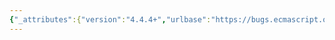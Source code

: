 ```yaml
---
{"_attributes":{"version":"4.4.4+","urlbase":"https://bugs.ecmascript.org/","maintainer":"dherman@mozilla.com"},"bug":{"bug_id":3336,"creation_ts":"2014-11-13 08:41:00 -0800","short_desc":"8.1.1.4.14 CanDeclareGlobalVar: Restore step 4","delta_ts":"2014-12-07 14:35:01 -0800","product":"Draft for 6th Edition","component":"editorial issue","version":"Rev 28: October 14, 2014 Draft","rep_platform":"All","op_sys":"All","bug_status":"RESOLVED","resolution":"FIXED","priority":"Normal","bug_severity":"normal","everconfirmed":true,"reporter":{"uid":"andrebargull","name":"André Bargull"},"assigned_to":{"uid":"allen","name":"Allen Wirfs-Brock"},"long_desc":[{"commentid":10585,"comment_count":0,"who":{"uid":"andrebargull","name":"André Bargull"},"bug_when":"2014-11-13 08:41:51 -0800","thetext":"8.1.1.4.14 CanDeclareGlobalVar (N), step 4:\n\nRestore step 4:\n> Let bindings be the binding object for ObjRec."},{"commentid":10770,"comment_count":1,"who":{"uid":"allen","name":"Allen Wirfs-Brock"},"bug_when":"2014-12-05 10:40:33 -0800","thetext":"fixed in rev29 editor's draft"},{"commentid":10856,"comment_count":2,"who":{"uid":"allen","name":"Allen Wirfs-Brock"},"bug_when":"2014-12-07 14:35:01 -0800","thetext":"fixed in rev29"}]}}
---
```

